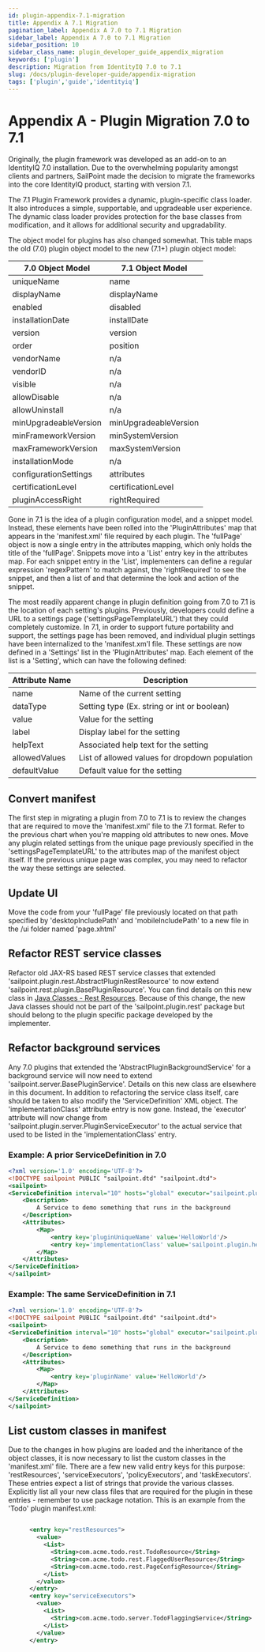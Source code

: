 ```yaml
---
id: plugin-appendix-7.1-migration
title: Appendix A 7.1 Migration
pagination_label: Appendix A 7.0 to 7.1 Migration
sidebar_label: Appendix A 7.0 to 7.1 Migration
sidebar_position: 10
sidebar_class_name: plugin_developer_guide_appendix_migration
keywords: ['plugin']
description: Migration from IdentityIQ 7.0 to 7.1
slug: /docs/plugin-developer-guide/appendix-migration
tags: ['plugin','guide','identityiq']
---
```


# Appendix A - Plugin Migration 7.0 to 7.1

Originally, the plugin framework was developed as an add-on to an IdentityIQ 7.0 installation. Due to the overwhelming popularity amongst clients and partners, SailPoint made the decision to migrate the frameworks into the core IdentityIQ product, starting with version 7.1.

The 7.1 Plugin Framework provides a dynamic, plugin-specific class loader. It also introduces a simple, supportable, and upgradeable user experience. The dynamic class loader provides protection for the base classes from modification, and it allows for additional security and upgradability.

The object model for plugins has also changed somewhat. This table maps the old (7.0) plugin object model to the new (7.1+) plugin object model:

|**7.0 Object Model**|**7.1 Object Model**|
| --- | --- |
|uniqueName|name|
|displayName|displayName|
|enabled|disabled|
|installationDate|installDate|
|version|version|
|order|position|
|vendorName|n/a|
|vendorID|n/a|
|visible|n/a|
|allowDisable|n/a|
|allowUninstall|n/a|
|minUpgradeableVersion|minUpgradeableVersion|
|minFrameworkVersion|minSystemVersion|
|maxFrameworkVersion|maxSystemVersion|
|installationMode|n/a|
|configurationSettings|attributes|
|certificationLevel|certificationLevel|
|pluginAccessRight|rightRequired|

Gone in 7.1 is the idea of a plugin configuration model, and a snippet model. Instead, these elements have been rolled into the 'PluginAttributes' map that appears in the 'manifest.xml' file required by each plugin. The 'fullPage' object is now a single entry in the attributes mapping, which only holds the title of the 'fullPage'.  Snippets move into a 'List' entry key in the attributes map.  For each snippet entry in the 'List', implementers can define a regular expression 'regexPattern' to match against, the 'rightRequired' to see the snippet, and then a list of <Scripts/> and <StyleSheets/> that determine the look and action of the snippet.

The most readily apparent change in plugin definition going from 7.0 to 7.1 is the location of each setting's plugins. Previously, developers could define a URL to a settings page ('settingsPageTemplateURL') that they could completely customize.  In 7.1, in order to support future portability and support, the settings page has been removed, and individual plugin settings have been internalized to the 'manifest.xm'l file.  These settings are now defined in a 'Settings' list in the 'PluginAttributes' map. Each element of the list is a 'Setting', which can have the following defined:

|Attribute Name|Description|
|---|---|
|name|Name of the current setting|
|dataType|Setting type (Ex. string or int or boolean)|
|value|Value for the setting|
|label|Display label for the setting|
|helpText|Associated help text for the setting|
|allowedValues|List of allowed values for dropdown population|
|defaultValue|Default value for the setting| 

## Convert manifest

The first step in migrating a plugin from 7.0 to 7.1 is to review the changes that are required to move the 'manifest.xml' file to the 7.1 format. Refer to the previous chart when you're mapping old attributes to new ones. Move any plugin related settings from the unique page previously specified in the 'settingsPageTemplateURL' to the attributes map of the manifest object itself. If the previous unique page was complex, you may need to refactor the way these settings are selected. 

## Update UI

Move the code from your 'fullPage' file previously located on that path specified by 'desktopIncludePath' and 'mobileIncludePath' to a new file in the /ui folder named 'page.xhtml'

## Refactor REST service classes

Refactor old JAX-RS based REST service classes that extended 'sailpoint.plugin.rest.AbstractPluginRestResource' to now extend 'sailpoint.rest.plugin.BasePluginResource'. You can find details on this new class in [Java Classes - Rest Resources](../chapter-7/index.md). Because of this change, the new Java classes should not be part of the 'sailpoint.plugin.rest' package but should belong to the plugin specific package developed by the implementer.

## Refactor background services

Any 7.0 plugins that extended the 'AbstractPluginBackgroundService' for a background service will now need to extend 'sailpoint.server.BasePluginService'. Details on this new class are elsewhere in this document. In addition to refactoring the service class itself, care should be taken to also modify the 'ServiceDefinition' XML object. The 'implementationClass' attribute entry is now gone. Instead, the 'executor' attribute will now change from 'sailpoint.plugin.server.PluginServiceExecutor' to the actual service that used to be listed in the 'implementationClass' entry.


### Example: A prior ServiceDefinition in 7.0

```xml
<?xml version='1.0' encoding='UTF-8'?> 
<!DOCTYPE sailpoint PUBLIC "sailpoint.dtd" "sailpoint.dtd"> 
<sailpoint> 
<ServiceDefinition interval="10" hosts="global" executor="sailpoint.plugin.server.PluginServiceExecutor" name="HelloService"> 
    <Description> 
        A Service to demo something that runs in the background 
    </Description> 
    <Attributes> 
        <Map> 
            <entry key='pluginUniqueName' value='HelloWorld'/> 
            <entry key='implementationClass' value='sailpoint.plugin.helloworld.server.HelloService'/> 
        </Map> 
    </Attributes> 
</ServiceDefinition> 
</sailpoint>
```

### Example: The same ServiceDefinition in 7.1

```xml
<?xml version='1.0' encoding='UTF-8'?> 
<!DOCTYPE sailpoint PUBLIC "sailpoint.dtd" "sailpoint.dtd"> 
<sailpoint> 
<ServiceDefinition interval="10" hosts="global" executor="sailpoint.plugin.helloworld.server.HelloService" name="HelloService"> 
    <Description> 
        A Service to demo something that runs in the background 
    </Description> 
    <Attributes> 
        <Map> 
            <entry key='pluginName' value='HelloWorld'/> 
        </Map> 
    </Attributes> 
</ServiceDefinition> 
</sailpoint>
```

## List custom classes in manifest

Due to the changes in how plugins are loaded and the inheritance of the object classes, it is now necessary to list the custom classes in the 'manifest.xml' file. There are a few new valid entry keys for this purpose: 'restResources', 'serviceExecutors', 'policyExecutors', and 'taskExecutors'. These entries expect a list of strings that provide the various classes. Explicitly list all your new class files that are required for the plugin in these entries - remember to use package notation. This is an example from the 'Todo' plugin manifest.xml:

```xml

      <entry key="restResources">
        <value>
          <List>
            <String>com.acme.todo.rest.TodoResource</String>
            <String>com.acme.todo.rest.FlaggedUserResource</String>
            <String>com.acme.todo.rest.PageConfigResource</String>
          </List>
        </value>
      </entry>
      <entry key="serviceExecutors">
        <value>
          <List>
            <String>com.acme.todo.server.TodoFlaggingService</String>
          </List>
        </value>
      </entry>
```